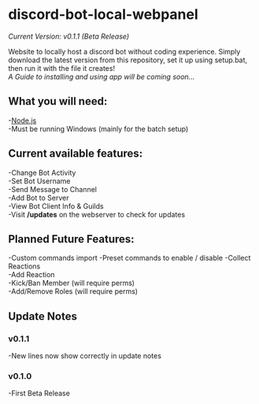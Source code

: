 # discord-bot-local-webpanel

*Current Version: v0.1.1 (Beta Release)*

Website to locally host a discord bot without coding experience.
Simply download the latest version from this repository, set it up using setup.bat, then run it with the file it creates!  
*A Guide to installing and using app will be coming soon...*

## What you will need:

-[Node.js](https://nodejs.org/en/download/)  
-Must be running Windows (mainly for the batch setup)

## Current available features:

-Change Bot Activity  
-Set Bot Username  
-Send Message to Channel  
-Add Bot to Server  
-View Bot Client Info & Guilds  
-Visit **/updates** on the webserver to check for updates

## Planned Future Features:

-Custom commands import
-Preset commands to enable / disable
-Collect Reactions  
-Add Reaction  
-Kick/Ban Member (will require perms)  
-Add/Remove Roles (will require perms)  

## Update Notes

### v0.1.1  
-New lines now show correctly in update notes

### v0.1.0  
-First Beta Release  
